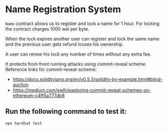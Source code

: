 # Name Registration System

`Name` contract allows us to register and lock a name for 1 hour. For locking the contract charges 1000 wei per byte.

When the lock expires another user can register and lock the same name and the previous user gets refund looses his ownership.

A user can renew his lock any number of times without any extra fee.

It protects from front running attacks using commit-reveal scheme. Reference links for commit-reveal-scheme:

- https://docs.soliditylang.org/en/v0.5.3/solidity-by-example.html#blind-auction
- https://medium.com/swlh/exploring-commit-reveal-schemes-on-ethereum-c4ff5a777db8

## Run the following command to test it:

```shell
npx hardhat test
```
